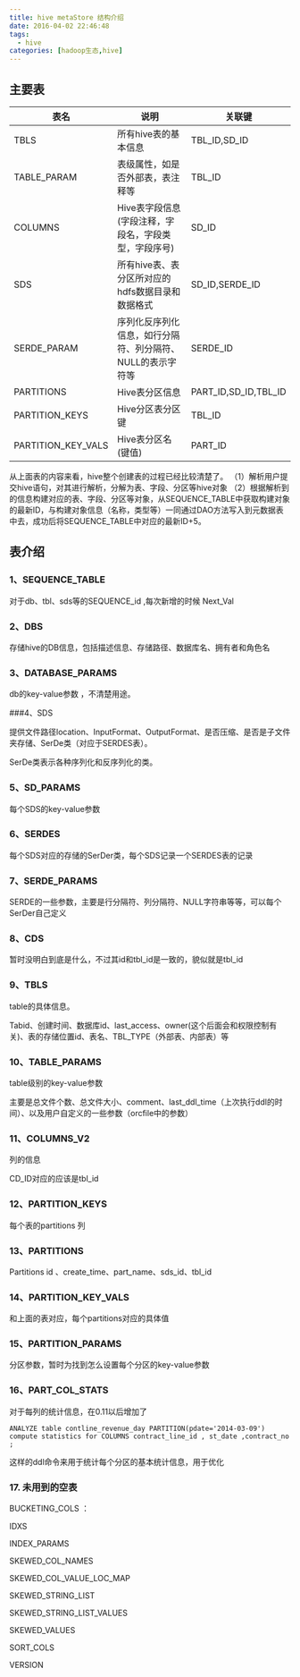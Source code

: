 ```yaml
---
title: hive metaStore 结构介绍
date: 2016-04-02 22:46:48
tags: 
  - hive
categories: [hadoop生态,hive]
---
```


## 主要表

| 表名               | 说明                                                       | 关联键               |
| -------------------- | ------------------------------------------------------------ | ---------------------- |
| TBLS               | 所有hive表的基本信息                                       | TBL_ID,SD_ID         |
| TABLE_PARAM        | 表级属性，如是否外部表，表注释等                           | TBL_ID               |
| COLUMNS            | Hive表字段信息(字段注释，字段名，字段类型，字段序号)       | SD_ID                |
| SDS                | 所有hive表、表分区所对应的hdfs数据目录和数据格式           | SD_ID,SERDE_ID       |
| SERDE_PARAM        | 序列化反序列化信息，如行分隔符、列分隔符、NULL的表示字符等 | SERDE_ID             |
| PARTITIONS         | Hive表分区信息                                             | PART_ID,SD_ID,TBL_ID |
| PARTITION_KEYS     | Hive分区表分区键                                           | TBL_ID               |
| PARTITION_KEY_VALS | Hive表分区名(键值)                                         | PART_ID              |


从上面表的内容来看，hive整个创建表的过程已经比较清楚了。
   （1）解析用户提交hive语句，对其进行解析，分解为表、字段、分区等hive对象
   （2）根据解析到的信息构建对应的表、字段、分区等对象，从SEQUENCE_TABLE中获取构建对象的最新ID，与构建对象信息（名称，类型等）一同通过DAO方法写入到元数据表中去，成功后将SEQUENCE_TABLE中对应的最新ID+5。


## 表介绍

### 1、SEQUENCE_TABLE 

 对于db、tbl、sds等的SEQUENCE_id ,每次新增的时候 Next_Val


### 2、DBS

存储hive的DB信息，包括描述信息、存储路径、数据库名、拥有者和角色名

### 3、DATABASE_PARAMS 
db的key-value参数 ，不清楚用途。

###4、SDS

提供文件路径location、InputFormat、OutputFormat、是否压缩、是否是子文件夹存储、SerDe类（对应于SERDES表）。

SerDe类表示各种序列化和反序列化的类。

### 5、SD_PARAMS 

每个SDS的key-value参数

### 6、SERDES 

每个SDS对应的存储的SerDer类，每个SDS记录一个SERDES表的记录

### 7、SERDE_PARAMS

SERDE的一些参数，主要是行分隔符、列分隔符、NULL字符串等等，可以每个SerDer自己定义 

### 8、CDS  

暂时没明白到底是什么，不过其id和tbl_id是一致的，貌似就是tbl_id

### 9、TBLS 

table的具体信息。 

Tabid、创建时间、数据库id、last_access、owner(这个后面会和权限控制有关)、表的存储位置id、表名、TBL_TYPE（外部表、内部表）等

### 10、TABLE_PARAMS 

table级别的key-value参数

主要是总文件个数、总文件大小、comment、last_ddl_time（上次执行ddl的时间）、以及用户自定义的一些参数（orcfile中的参数）



### 11、COLUMNS_V2  

列的信息

CD_ID对应的应该是tbl_id  

### 12、PARTITION_KEYS

每个表的partitions 列 

### 13、PARTITIONS 

Partitions id 、create_time、part_name、sds_id、tbl_id

### 14、PARTITION_KEY_VALS

和上面的表对应，每个partitions对应的具体值 

### 15、PARTITION_PARAMS

分区参数，暂时为找到怎么设置每个分区的key-value参数

### 16、PART_COL_STATS

对于每列的统计信息，在0.11以后增加了 

`ANALYZE table contline_revenue_day PARTITION(pdate='2014-03-09') compute statistics for COLUMNS contract_line_id , st_date ,contract_no ; `

这样的ddl命令来用于统计每个分区的基本统计信息，用于优化 

  

### 17.     未用到的空表

BUCKETING_COLS ：

IDXS

INDEX_PARAMS

SKEWED_COL_NAMES

SKEWED_COL_VALUE_LOC_MAP

SKEWED_STRING_LIST

SKEWED_STRING_LIST_VALUES

SKEWED_VALUES

SORT_COLS

VERSION



